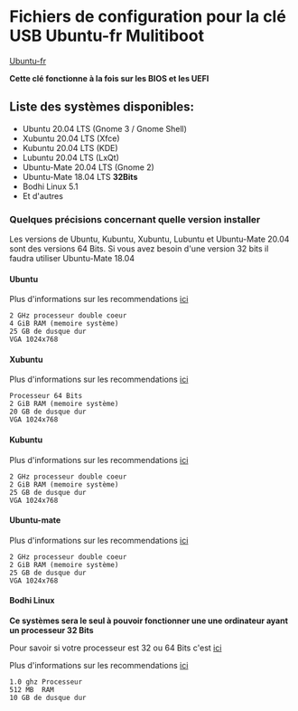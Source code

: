 # Fichiers de configuration pour la clé USB Ubuntu-fr Mulitiboot

[Ubuntu-fr](https://ubuntu-fr.org/)

**Cette clé fonctionne à la fois sur les BIOS et les UEFI**

## Liste des systèmes disponibles:

* Ubuntu 20.04 LTS  (Gnome 3 / Gnome Shell)
* Xubuntu 20.04 LTS (Xfce)
* Kubuntu 20.04 LTS (KDE)
* Lubuntu 20.04 LTS (LxQt)
* Ubuntu-Mate 20.04 LTS (Gnome 2)
* Ubuntu-Mate 18.04 LTS **32Bits**
* Bodhi Linux 5.1
* Et d'autres

### Quelques précisions concernant quelle version installer

Les versions de Ubuntu, Kubuntu, Xubuntu, Lubuntu et Ubuntu-Mate 20.04 sont des versions 64 Bits.
Si vous avez besoin d'une version 32 bits il faudra utiliser Ubuntu-Mate 18.04

#### Ubuntu
Plus d'informations sur les recommendations [ici](https://help.ubuntu.com/community/Installation/SystemRequirements)

    2 GHz processeur double coeur
    4 GiB RAM (memoire système)
    25 GB de dusque dur
    VGA 1024x768

#### Xubuntu
Plus d'informations sur les recommendations [ici](https://xubuntu.org/requirements/)

    Processeur 64 Bits
    2 GiB RAM (memoire système)
    20 GB de dusque dur
    VGA 1024x768

#### Kubuntu
Plus d'informations sur les recommendations [ici](https://community.kde.org/Neon/UserEdition/5.6#Minimum_Requirements)

    2 GHz processeur double coeur
    2 GiB RAM (memoire système)
    25 GB de dusque dur
    VGA 1024x768

#### Ubuntu-mate
Plus d'informations sur les recommendations [ici](https://ubuntu-mate.org/about/requirements/)

    2 GHz processeur double coeur
    2 GiB RAM (memoire système)
    25 GB de dusque dur
    VGA 1024x768

#### Bodhi Linux
**Ce systèmes sera le seul à pouvoir fonctionner une une ordinateur ayant un processeur 32 Bits**

Pour savoir si votre processeur est 32 ou 64 Bits c'est [ici](https://forum.ubuntu-fr.org/viewtopic.php?id=1556971)

Plus d'informations sur les recommendations [ici](https://ubuntu-mate.org/about/requirements/)

    1.0 ghz Processeur
    512 MB  RAM
    10 GB de dusque dur
